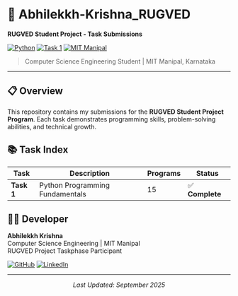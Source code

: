 # 🎯 Abhilekkh-Krishna_RUGVED

**RUGVED Student Project - Task Submissions**

[![Python](https://img.shields.io/badge/Python-3776AB?style=flat&logo=python&logoColor=white)](https://python.org)
[![Task 1](https://img.shields.io/badge/Task%201-Complete-success?style=flat)](./Task1)
[![MIT Manipal](https://img.shields.io/badge/MIT-Manipal-orange?style=flat)](https://manipal.edu)

> Computer Science Engineering Student | MIT Manipal, Karnataka

---

## 📋 Overview

This repository contains my submissions for the **RUGVED Student Project Program**. Each task demonstrates programming skills, problem-solving abilities, and technical growth.

## 📚 Task Index

|    Task    |           Description           | Programs |       Status       |
|------------|---------------------------------|----------|--------------------|
| **Task 1** | Python Programming Fundamentals |    15    |  ✅ **Complete**   |


## 👨‍💻 Developer

**Abhilekkh Krishna**  
Computer Science Engineering | MIT Manipal  
RUGVED Project Taskphase Participant

[![GitHub](https://img.shields.io/badge/GitHub-181717?style=flat&logo=github&logoColor=white)](https://github.com/abhilekkh)
[![LinkedIn](https://img.shields.io/badge/LinkedIn-0077B5?style=flat&logo=linkedin&logoColor=white)](https://www.linkedin.com/in/abhilekkh-krishna-b2252b288/)

---

<div align="center">

*Last Updated: September 2025*

</div>

